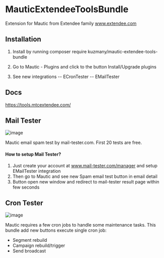 # MauticExtendeeToolsBundle

Extension for Mautic from Extendee family www.extendee.com

## Installation

1. Install by running 
composer require kuzmany/mautic-extendee-tools-bundle

2. Go to Mautic - Plugins and click to the button Install/Upgrade plugins

3. See new integrations 
-- ECronTester
-- EMailTester

## Docs

https://tools.mtcextendee.com/

## Mail Tester

![image](https://user-images.githubusercontent.com/462477/39597632-5c9839aa-4f16-11e8-9fd6-d75c7266eec0.png)

Mautic email spam test by mail-tester.com. 
First 20 tests are free. 

#### How to setup Mail Tester?

1. Just create your account at www.mail-tester.com/manager and setup EMailTester integration
2. Then go to Mautic and see new Spam email test button in email detail
3. Button open new window and redirect to mail-tester result page within few seconds

## Cron Tester

![image](https://user-images.githubusercontent.com/462477/39597689-7e16402c-4f16-11e8-8c72-1e696ddb5e16.png)

Mautic requires a few cron jobs to handle some maintenance tasks. 
This bundle add new buttons execute single cron job:

- Segment rebuild
- Campaign rebuild/trigger
- Send broadcast
